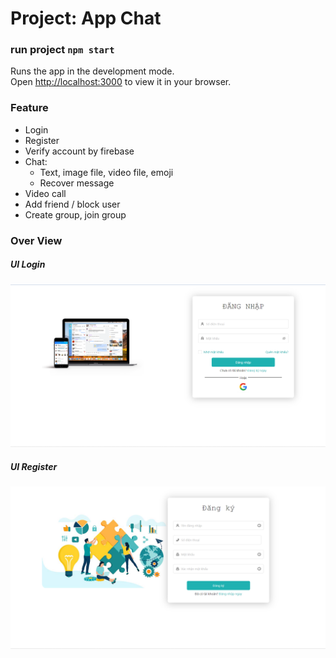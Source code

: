 # Project: App Chat 


### run project `npm start`

Runs the app in the development mode.\
Open [http://localhost:3000](http://localhost:3000) to view it in your browser.

### Feature
- Login
- Register
- Verify account by firebase
- Chat:
    + Text, image file, video file, emoji
    + Recover message
- Video call
- Add friend / block user
- Create group, join group 

### Over View
##### UI Login
<img src="./image/login.png" />

##### UI Register
<img src="./image/register.png" />



